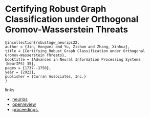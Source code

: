 # Certifying Robust Graph Classification under Orthogonal Gromov-Wasserstein Threats

```
@incollection{robustogw_neurips22,
author = {Jin, Hongwei and Yu, Zishun and Zhang, Xinhua},
title = {Certifying Robust Graph Classification under Orthogonal Gromov-Wasserstein Threats},
booktitle = {Advances in Neural Information Processing Systems (NeurIPS) 35},
pages = {1737--1750},
year = {2022},
publisher = {Curran Associates, Inc.}
}
```

links
- [neurips](https://nips.cc/Conferences/2022/Schedule?showEvent=53301)
- [openreview](https://openreview.net/forum?id=qcRgqCXv1o2)
- [proceedings](https://papers.nips.cc//paper_files/paper/2022/hash/0b6b00f384aa33fec1f3d6bcf9550224-Abstract-Conference.html),
